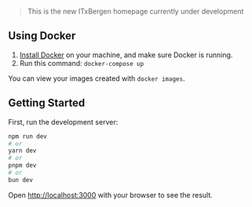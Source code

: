> This is the new ITxBergen homepage currently under development

## Using Docker

1. [Install Docker](https://docs.docker.com/get-docker/) on your machine, and make sure Docker is running.
1. Run this command: `docker-compose up`

You can view your images created with `docker images`.

## Getting Started

First, run the development server:

```bash
npm run dev
# or
yarn dev
# or
pnpm dev
# or
bun dev
```

Open [http://localhost:3000](http://localhost:3000) with your browser to see the result.
